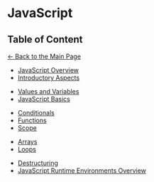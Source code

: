 # JavaScript

## Table of Content

[&larr; Back to the Main Page](./../README.md)

<div></div>

- [JavaScript Overview](./js-overview.md)
- [Introductory Aspects](./introductory-aspects.md)

<div></div>

- [Values and Variables](./variables.md)
- [JavaScript Basics](./js-basics.md)

<div></div>

- [Conditionals](./conditionals.md)
- [Functions](./functions.md)
- [Scope](./scope.md)

<div></div>

- [Arrays](./arrays.md)
- [Loops](./loops.md)

<div></div>

- [Destructuring](./destructuring.md)
- [JavaScript Runtime Environments Overview](.)

<div></div>
